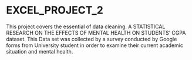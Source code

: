# EXCEL_PROJECT_2
This project covers the essential of data cleaning. A STATISTICAL RESEARCH ON THE EFFECTS OF MENTAL HEALTH ON STUDENTS’ CGPA dataset. This Data set was collected by a survey conducted by Google forms from University student in order to examine their current academic situation and mental health.
